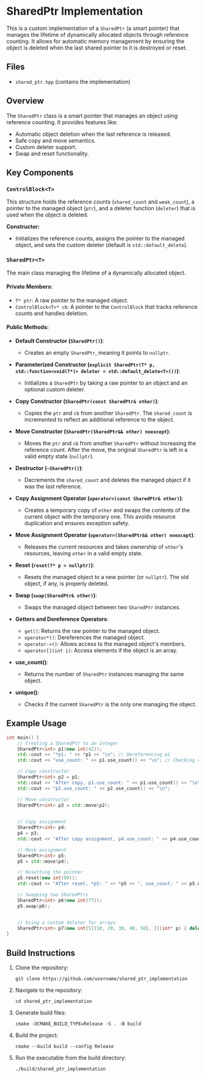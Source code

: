 # SharedPtr Implementation

This is a custom implementation of a `SharedPtr` (a smart pointer) that manages the lifetime of dynamically allocated objects through reference counting. It allows for automatic memory management by ensuring the object is deleted when the last shared pointer to it is destroyed or reset.

## Files

- `shared_ptr.hpp` (contains the implementation)

## Overview

The `SharedPtr` class is a smart pointer that manages an object using reference counting. It provides features like:
- Automatic object deletion when the last reference is released.
- Safe copy and move semantics.
- Custom deleter support.
- Swap and reset functionality.

## Key Components

### `ControlBlock<T>`
This structure holds the reference counts (`shared_count` and `weak_count`), a pointer to the managed object (`ptr`), and a deleter function (`deleter`) that is used when the object is deleted. 

**Constructor:**
- Initializes the reference counts, assigns the pointer to the managed object, and sets the custom deleter (default is `std::default_delete`).

### `SharedPtr<T>`
The main class managing the lifetime of a dynamically allocated object.

#### Private Members:
- `T* ptr`: A raw pointer to the managed object.
- `ControlBlock<T>* cb`: A pointer to the `ControlBlock` that tracks reference counts and handles deletion.

#### Public Methods:

- **Default Constructor (`SharedPtr()`)**:
  - Creates an empty `SharedPtr`, meaning it points to `nullptr`.
  
- **Parameterized Constructor (`explicit SharedPtr(T* p, std::function<void(T*)> deleter = std::default_delete<T>())`)**:
  - Initializes a `SharedPtr` by taking a raw pointer to an object and an optional custom deleter.

- **Copy Constructor (`SharedPtr(const SharedPtr& other)`)**:
  - Copies the `ptr` and `cb` from another `SharedPtr`. The `shared_count` is incremented to reflect an additional reference to the object.

- **Move Constructor (`SharedPtr(SharedPtr&& other) noexcept`)**:
  - Moves the `ptr` and `cb` from another `SharedPtr` without increasing the reference count. After the move, the original `SharedPtr` is left in a valid empty state (`nullptr`).

- **Destructor (`~SharedPtr()`)**:
  - Decrements the `shared_count` and deletes the managed object if it was the last reference.

- **Copy Assignment Operator (`operator=(const SharedPtr& other)`)**:
  - Creates a temporary copy of `other` and swaps the contents of the current object with the temporary one. This avoids resource duplication and ensures exception safety.

- **Move Assignment Operator (`operator=(SharedPtr&& other) noexcept`)**:
  - Releases the current resources and takes ownership of `other`'s resources, leaving `other` in a valid empty state.

- **Reset (`reset(T* p = nullptr)`)**:
  - Resets the managed object to a new pointer (or `nullptr`). The old object, if any, is properly deleted.

- **Swap (`swap(SharedPtr& other)`)**:
  - Swaps the managed object between two `SharedPtr` instances.

- **Getters and Dereference Operators**:
  - `get()`: Returns the raw pointer to the managed object.
  - `operator*()`: Dereferences the managed object.
  - `operator->()`: Allows access to the managed object's members.
  - `operator[](int i)`: Access elements if the object is an array.

- **use_count()**:
  - Returns the number of `SharedPtr` instances managing the same object.

- **unique()**:
  - Checks if the current `SharedPtr` is the only one managing the object.

## Example Usage

```cpp
int main() {
    // Creating a SharedPtr to an integer
    SharedPtr<int> p1(new int(42));
    std::cout << "*p1: " << *p1 << "\n"; // Dereferencing p1
    std::cout << "use_count: " << p1.use_count() << "\n"; // Checking reference count

    // Copy constructor
    SharedPtr<int> p2 = p1;
    std::cout << "After copy, p1.use_count: " << p1.use_count() << "\n"; 
    std::cout << "p2.use_count: " << p2.use_count() << "\n"; 

    // Move constructor
    SharedPtr<int> p3 = std::move(p2);
   

    // Copy assignment
    SharedPtr<int> p4;
    p4 = p3;
    std::cout << "After copy assignment, p4.use_count: " << p4.use_count() << "\n";

    // Move assignment
    SharedPtr<int> p5;
    p5 = std::move(p4);

    // Resetting the pointer
    p5.reset(new int(99));
    std::cout << "After reset, *p5: " << *p5 << ", use_count: " << p5.use_count() << "\n";

    // Swapping two SharedPtrs
    SharedPtr<int> p6(new int(77));
    p5.swap(p6);


    // Using a custom deleter for arrays
    SharedPtr<int> p7(new int[5]{10, 20, 30, 40, 50}, [](int* p) { delete[] p; });
}
```



## Build Instructions

1. Clone the repository:
   ```
   git clone https://github.com/username/shared_ptr_implementation
   ```
2. Navigate to the repository:
   ```
   cd shared_ptr_implementation
   ```
3. Generate build files:
   ```
   cmake -DCMAKE_BUILD_TYPE=Release -S . -B build
   ```
4. Build the project:
   ```
   cmake --build build --config Release
   ```
5. Run the executable from the build directory:
   ```
   ./build/shared_ptr_implementation
   ```
